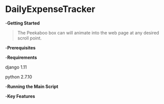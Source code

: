 # DailyExpenseTracker




-**Getting Started**
>The Peekaboo box can will animate into the web page at any desired scroll point.


-**Prerequisites**


-**Requirements**

django 1.11

python 2.7.10


-**Running the Main Script**


-**Key Features**
